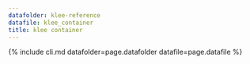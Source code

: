 ```yaml
---
datafolder: klee-reference
datafile: klee_container
title: klee container
---
```

{% include cli.md datafolder=page.datafolder datafile=page.datafile %}
